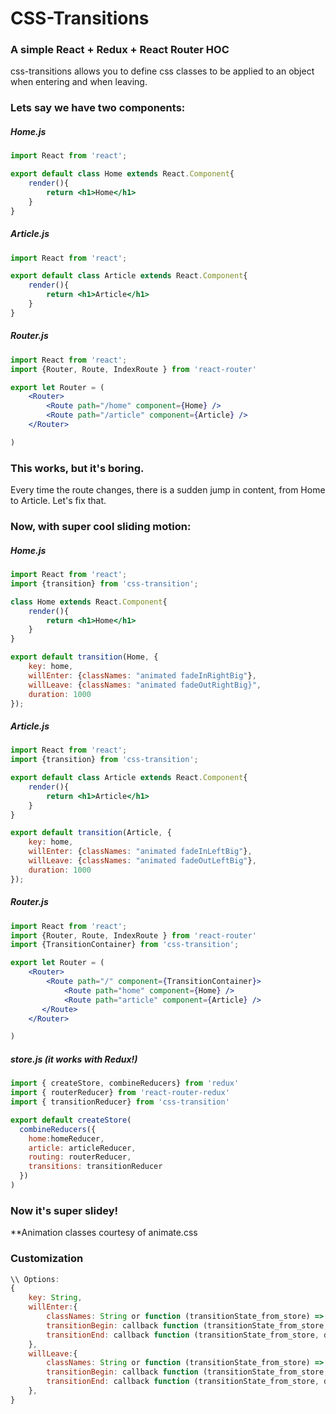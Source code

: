 # CSS-Transitions

### A simple React + Redux + React Router HOC

css-transitions allows you to define css classes to be applied to an object when entering and when leaving.


### Lets say we have two components:

##### Home.js

```jsx
import React from 'react';

export default class Home extends React.Component{
	render(){
    	return <h1>Home</h1>
    }
}
```

##### Article.js

```jsx
import React from 'react';

export default class Article extends React.Component{
	render(){
    	return <h1>Article</h1>
    }
}
```

##### Router.js

```jsx
import React from 'react';
import {Router, Route, IndexRoute } from 'react-router'

export let Router = (
	<Router>
    	<Route path="/home" component={Home} />
        <Route path="/article" component={Article} />
    </Router>

)
```

### This works, but it's boring.

Every time the route changes, there is a sudden jump in content, from Home to Article. Let's fix that.


### Now, with super cool sliding motion:

##### Home.js

```jsx
import React from 'react';
import {transition} from 'css-transition';

class Home extends React.Component{
	render(){
    	return <h1>Home</h1>
    }
}

export default transition(Home, {
	key: home,
    willEnter: {classNames: "animated fadeInRightBig"},
    willLeave: {classNames: "animated fadeOutRightBig}",
    duration: 1000
});
```

##### Article.js

```jsx
import React from 'react';
import {transition} from 'css-transition';

export default class Article extends React.Component{
	render(){
    	return <h1>Article</h1>
    }
}

export default transition(Article, {
	key: home,
    willEnter: {classNames: "animated fadeInLeftBig"},
    willLeave: {classNames: "animated fadeOutLeftBig"},
    duration: 1000
});

```

##### Router.js

```jsx
import React from 'react';
import {Router, Route, IndexRoute } from 'react-router'
import {TransitionContainer} from 'css-transition';

export let Router = (
	<Router>
    	<Route path="/" component={TransitionContainer}>
        	<Route path="home" component={Home} />
            <Route path="article" component={Article} />
       </Route>
    </Router>

)
```

##### store.js (it works with Redux!)

```jsx
import { createStore, combineReducers} from 'redux'
import { routerReducer} from 'react-router-redux'
import { transitionReducer} from 'css-transition'

export default createStore(
  combineReducers({
    home:homeReducer,
    article: articleReducer,
    routing: routerReducer,
    transitions: transitionReducer
  })
)

```

### Now it's super slidey!
**Animation classes courtesy of animate.css

### Customization

```jsx
\\ Options:
{
	key: String,
    willEnter:{
    	classNames: String or function (transitionState_from_store) => String
        transitionBegin: callback function (transitionState_from_store, dispatch),
        transitionEnd: callback function (transitionState_from_store, dispatch)
    },
    willLeave:{
    	classNames: String or function (transitionState_from_store) => String
        transitionBegin: callback function (transitionState_from_store, dispatch),
        transitionEnd: callback function (transitionState_from_store, dispatch)
    },
}

```
